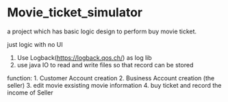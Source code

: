 # Movie_ticket_simulator
a project which has basic logic design to perform buy movie ticket.

just logic with no UI


1. Use  Logback(https://logback.qos.ch/) as log lib
2. use java IO to read and write files so that record can be stored



function:
    1. Customer Account creation
    2. Business Account creation  (the seller)
    3. edit movie exsisting movie information
    4. buy ticket and record the income of Seller

